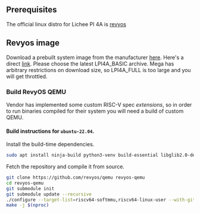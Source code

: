 ## Prerequisites

The official linux distro for Lichee PI 4A is [revyos](https://wiki.sipeed.com/hardware/en/lichee/th1520/lpi4a/7_develop_revyos.html)

## Revyos image

Download a prebuilt system image from the manufacturer [here](https://wiki.sipeed.com/hardware/en/lichee/th1520/lpi4a/3_images.html).
Here's a direct [link](https://mega.nz/folder/phoQlBTZ#cZeQ3qZ__pDvP94PT3_bGA/file/k4Bg2BCD). Please choose the latest LPI4A_BASIC archive.
Mega has arbitrary restrictions on download size, so LPI4A_FULL is too large and you will get throttled.

### Build RevyOS QEMU

Vendor has implemented some custom RISC-V spec *extensions*, so in order to run binaries compiled for their system you will
need a build of custom QEMU.

#### Build instructions for `ubuntu-22.04`.

Install the build-time dependencies.

```bash
sudo apt install ninja-build python3-venv build-essential libglib2.0-dev flex bison libpixman-1-dev git fdisk file
```

Fetch the repository and compile it from source.

```bash
git clone https://github.com/revyos/qemu revyos-qemu
cd revyos-qemu
git submodule init
git submodule update --recursive
./configure --target-list=riscv64-softmmu,riscv64-linux-user --with-git='tsocks git'
make -j $(nproc)
```
